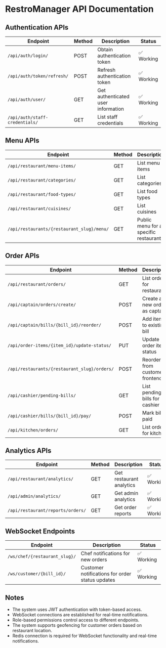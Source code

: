 <!-- api_documentation.md -->
# RestroManager API Documentation

## Authentication APIs

| Endpoint | Method | Description | Status |
|----------|--------|-------------|--------|
| `/api/auth/login/` | POST | Obtain authentication token | ✅ Working |
| `/api/auth/token/refresh/` | POST | Refresh authentication token | ✅ Working |
| `/api/auth/user/` | GET | Get authenticated user information | ✅ Working |
| `/api/auth/staff-credentials/` | GET | List staff credentials | ✅ Working |

## Menu APIs

| Endpoint | Method | Description | Status |
|----------|--------|-------------|--------|
| `/api/restaurant/menu-items/` | GET | List menu items | ✅ Working |
| `/api/restaurant/categories/` | GET | List categories | ✅ Working |
| `/api/restaurant/food-types/` | GET | List food types | ✅ Working |
| `/api/restaurant/cuisines/` | GET | List cuisines | ✅ Working |
| `/api/restaurants/{restaurant_slug}/menu/` | GET | Public menu for a specific restaurant | ✅ Working |

## Order APIs

| Endpoint | Method | Description | Status |
|----------|--------|-------------|--------|
| `/api/restaurant/orders/` | GET | List orders for restaurant | ✅ Working |
| `/api/captain/orders/create/` | POST | Create a new order as captain | ✅ Working |
| `/api/captain/bills/{bill_id}/reorder/` | POST | Add items to existing bill | ✅ Working |
| `/api/order-items/{item_id}/update-status/` | PUT | Update order item status | ✅ Working |
| `/api/restaurants/{restaurant_slug}/orders/` | POST | Reorder from customer frontend | ✅ Working |
| `/api/cashier/pending-bills/` | GET | List pending bills for cashier | ✅ Working |
| `/api/cashier/bills/{bill_id}/pay/` | POST | Mark bill as paid | ✅ Working |
| `/api/kitchen/orders/` | GET | List orders for kitchen | ✅ Working |

## Analytics APIs

| Endpoint | Method | Description | Status |
|----------|--------|-------------|--------|
| `/api/restaurant/analytics/` | GET | Get restaurant analytics | ✅ Working |
| `/api/admin/analytics/` | GET | Get admin analytics | ✅ Working |
| `/api/restaurant/reports/orders/` | GET | Get order reports | ✅ Working |

## WebSocket Endpoints

| Endpoint | Description | Status |
|----------|-------------|--------|
| `/ws/chef/{restaurant_slug}/` | Chef notifications for new orders | ✅ Working |
| `/ws/customer/{bill_id}/` | Customer notifications for order status updates | ✅ Working |

<!-- ## Schema and Documentation

| Endpoint | Method | Description | Status |
|----------|--------|-------------|--------|
| `/api/schema/` | GET | OpenAPI schema | ✅ Working |
| `/api/docs/` | GET | Swagger UI documentation | ✅ Working | -->

## Notes

- The system uses JWT authentication with token-based access.
- WebSocket connections are established for real-time notifications.
- Role-based permissions control access to different endpoints.
- The system supports geofencing for customer orders based on restaurant location.
- Redis connection is required for WebSocket functionality and real-time notifications.